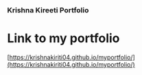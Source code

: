### Krishna Kireeti Portfolio

# Link to my portfolio

[https://krishnakiriti04.github.io/myportfolio/](https://krishnakiriti04.github.io/myportfolio/)